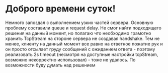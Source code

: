 # Доброго времени суток!
Немного запоздал с выполнением узких частей сервера.
Основную проблему составили queue и request delay. Не смог найти подходящего решения на данный момент, но полагаю что необходимо грамотно хранить TcpStream на стороне сервера не создавая handshake. Тем не менее, клиенту на данный момент все равно на ответное пожатие рук и он просто отсылает груду сообщений с ожиданием ответа - поэтому реализовать 2s timeout (несмотря на доступные настройки tcpStream, возможно некорректно использовал) - тоже не удалось.
По возможности буду думать над решением